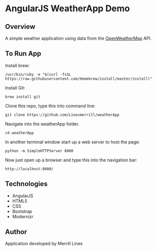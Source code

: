 # AngularJS WeatherApp Demo

## Overview

A simple weather application using data from the [OpenWeatherMap](http://openweathermap.org/API) API.

## To Run App

Install brew:
```
/usr/bin/ruby -e "$(curl -fsSL https://raw.githubusercontent.com/Homebrew/install/master/install)"
```

Install Git:
```
brew install git
```

Clone this repo, type this into command line:
```
git clone https://github.com/Linesmerrill/weatherApp
```

Navigate into the weatherApp folder.
```
cd weatherApp
```

In another terminal window start up a web server to host the page:
```
python -m SimpleHTTPServer 8000
```

Now just open up a browser and type this into the navigation bar:
```
http://localhost:8000/
```

## Technologies

- AngularJS
- HTML5
- CSS
- Bootstrap
- Modernizr

## Author

Application developed by Merrill Lines
